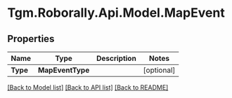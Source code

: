 
# Tgm.Roborally.Api.Model.MapEvent

## Properties

Name | Type | Description | Notes
------------ | ------------- | ------------- | -------------
**Type** | **MapEventType** |  | [optional] 

[[Back to Model list]](../README.md#documentation-for-models)
[[Back to API list]](../README.md#documentation-for-api-endpoints)
[[Back to README]](../README.md)

